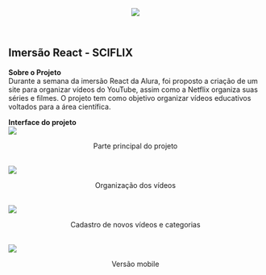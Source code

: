 
<p align="center">
  <img  src="https://user-images.githubusercontent.com/62821027/89356447-2f94b480-d694-11ea-90cb-2868ff812160.png">
</p>

<br>
  <h2> Imersão React - SCIFLIX</h2>

**Sobre o Projeto**<br>
Durante a semana da imersão React da Alura, foi proposto a criação de um site para organizar vídeos do YouTube, assim como a Netflix organiza suas séries e filmes. O projeto tem como objetivo organizar vídeos educativos voltados para a área científica.

**Interface do projeto** <br>
 <img  src="https://user-images.githubusercontent.com/62821027/89357547-33760600-d697-11ea-877d-b093a85c407e.png">
 <p align="center">Parte principal do projeto</p> <br>
  <img  src="https://user-images.githubusercontent.com/62821027/89357645-733ced80-d697-11ea-946c-3530daef203a.png">
  <p align="center">Organização dos vídeos</p> <br>
 <img  src="https://user-images.githubusercontent.com/62821027/89358248-3671f600-d699-11ea-99b3-1c37264fce22.png">
 <p align="center">Cadastro de novos vídeos e categorias</p> <br>
  <img align="center" src="https://user-images.githubusercontent.com/62821027/89358947-09264780-d69b-11ea-9f89-30e1c085952a.png">
 <p align="center">Versão mobile</p> <br>
 
